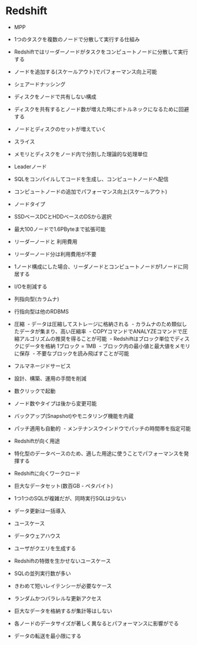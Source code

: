 # Redshift

- MPP
 - 1つのタスクを複数のノードで分散して実行する仕組み
 - Redshiftではリーダーノードがタスクをコンピュートノードに分散して実行する
 - ノードを追加する(スケールアウト)でパフォーマンス向上可能
 
- シェアードナッシング
 - ディスクをノードで共有しない構成
 - ディスクを共有するとノード数が増えた時にボトルネックになるために回避する
 - ノードとディスクのセットが増えていく

- スライス
 - メモリとディスクをノード内で分割した理論的な処理単位
 
- Leaderノード
 - SQLをコンパイルしてコードを生成し、コンピュートノードへ配信
 
- コンピュートノードの追加でパフォーマンス向上(スケールアウト)
 
- ノードタイプ
 - SSDベースDCとHDDベースのDSから選択
 - 最大100ノードで1.6PByteまで拡張可能
 
- リーダーノードと 利用費用
 - リーダーノード分は利用費用が不要
 - 1ノード構成にした場合、リーダノードとコンピュートノードが1ノードに同居する
 
- I/Oを削減する
 - 列指向型(カラムナ)
 - 行指向型は他のRDBMS
 - 圧縮
  - データは圧縮してストレージに格納される
  - カラムナのため類似したデータが集まり、高い圧縮率
  - COPYコマンドでANALYZEコマンドで圧縮アルゴリズムの推奨を得ることが可能
  - Redshiftはブロック単位でディスクにデータを格納 1ブロック = 1MB
  - ブロック内の最小値と最大値をメモリに保存
  - 不要なブロックを読み飛ばすことが可能
 
- フルマネージドサービス
 - 設計、構築、運用の手間を削減
 - 数クリックで起動
 - ノード数やタイプは後から変更可能
 - バックアップ(Snapshot)やモニタリング機能を内蔵
 - パッチ適用も自動的
  - メンテナンスウインドウでパッチの時間帯を指定可能

- Redshiftが向く用途
 - 特化型のデータベースのため、適した用途に使うことでパフォーマンスを発揮する
 
- Redshiftに向くワークロード
 - 巨大なデータセット(数百GB - ペタバイト)
 - 1つ1つのSQLが複雑だが、同時実行SQLは少ない
 - データ更新は一括導入
 
- ユースケース
 - データウェアハウス
 - ユーザがクエリを生成する

- Redshiftの特徴を生かせないユースケース
 - SQLの並列実行数が多い
 - きわめて短いレイテンシーが必要なケース
 - ランダムかつパラレルな更新アクセス
 - 巨大なデータを格納するが集計等はしない
 
- 各ノードのデータサイズが著しく異なるとパフォーマンスに影響がでる
- データの転送を最小限にする

 
 
